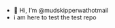 - 👋 Hi, I’m @mudskipperwathotmail
- i am here to test the test repo
<!---
mudskipperwathotmail/mudskipperwathotmail is a ✨ special ✨ repository because its `README.md` (this file) appears on your GitHub profile.
You can click the Preview link to take a look at your changes.
--->
